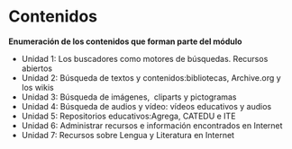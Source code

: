 # Contenidos

**Enumeración de los contenidos que forman parte del módulo**

*   Unidad 1: Los buscadores como motores de búsquedas. Recursos abiertos
*   Unidad 2: Búsqueda de textos y contenidos:bibliotecas, Archive.org y los wikis
*   Unidad 3: Búsqueda de imágenes,  cliparts y pictogramas
*   Unidad 4: Búsqueda de audios y vídeo: vídeos educativos y audios
*   Unidad 5: Repositorios educativos:Agrega, CATEDU e ITE
*   Unidad 6: Administrar recursos e información encontrados en Internet
*   Unidad 7: Recursos sobre Lengua y Literatura en Internet

